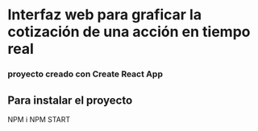 # Interfaz web para graficar la cotización de una acción en tiempo real


### proyecto creado con Create React App


## Para instalar el proyecto

NPM i
NPM START
